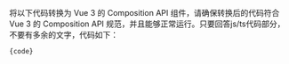 将以下代码转换为 Vue 3 的 Composition API 组件，请确保转换后的代码符合 Vue 3 的 Composition API 规范，并且能够正常运行。只要回答js/ts代码部分，不要有多余的文字，代码如下：
```typescript
{code}
```